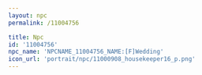 ```yaml
---
layout: npc
permalink: /11004756

title: Npc
id: '11004756'
npc_name: 'NPCNAME_11004756_NAME:[F]Wedding'
icon_url: 'portrait/npc/11000908_housekeeper16_p.png'
---
```

